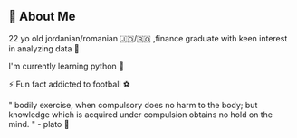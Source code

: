 
## 🚀 About Me
   22 yo old jordanian/romanian 🇯🇴/🇷🇴 ,finance graduate with keen interest in analyzing data 🧠
 
I'm currently learning python 🐍

⚡️ Fun fact addicted to football ⚽
                        

" bodily exercise, when compulsory does no harm to the body; 
  but knowledge which is acquired under compulsion obtains no hold on the mind. " - plato 📝
